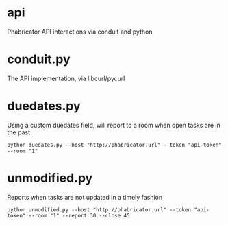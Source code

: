 api
===

Phabricator API interactions via conduit and python

# conduit.py

The API implementation, via libcurl/pycurl

# duedates.py

Using a custom duedates field, will report to a room when open tasks are in the past

```
python duedates.py --host "http://phabricator.url" --token "api-token" --room "1"
```

# unmodified.py

Reports when tasks are not updated in a timely fashion

```
python unmodified.py --host "http://phabricator.url" --token "api-token" --room "1" --report 30 --close 45
```
